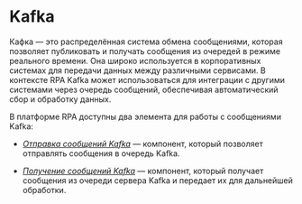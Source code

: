 # Kafka

Кафка — это распределённая система обмена сообщениями, которая позволяет публиковать и получать сообщения из очередей в режиме реального времени. Она широко используется в корпоративных системах для передачи данных между различными сервисами. В контексте RPA  Kafka может использоваться для интеграции с другими системами через очередь сообщений, обеспечивая автоматический сбор и обработку данных.

В платформе RPA доступны два элемента для работы с сообщениями Kafka:

  - [*Отправка сообщений Kafka*](https://docs.primo-rpa.ru/primo-rpa/g_elements/el_basic/els_mq/el_mq_kafka/el_mq_kafka_send) — компонент, который позволяет отправлять сообщения в очередь Kafka.

  - [*Получение сообщений Kafka*](https://docs.primo-rpa.ru/primo-rpa/g_elements/el_basic/els_mq/el_mq_kafka/el_mq_kafka_receive) — компонент, который получает сообщения из очереди сервера Kafka и передает их для дальнейшей обработки.

